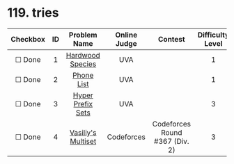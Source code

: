 # 119. tries


| Checkbox | ID | Problem Name|Online Judge|Contest|Difficulty Level|
|:---:|:---:|:---:|:---:|:---:|:---:|
|&#9744; Done|1|[Hardwood Species](https://uva.onlinejudge.org/index.php?option=onlinejudge&page=show_problem&problem=1167)|UVA||1|
|&#9744; Done|2|[Phone List](https://uva.onlinejudge.org/index.php?option=onlinejudge&page=show_problem&problem=2347)|UVA||1|
|&#9744; Done|3|[Hyper Prefix Sets](https://uva.onlinejudge.org/index.php?option=onlinejudge&page=show_problem&problem=2483)|UVA||3|
|&#9744; Done|4|[Vasiliy's Multiset](http://codeforces.com/problemset/problem/706/D)|Codeforces|Codeforces Round #367 (Div. 2)|3|
